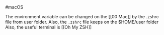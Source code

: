 #macOS 

The environment variable can be changed on the [[00 Mac]] by the .zshrc file from user folder.
Also, the `.zshrc` file keeps on the $HOME/user folder
Also, the useful terminal is [[Oh My ZSH]]